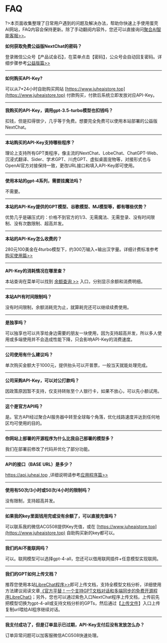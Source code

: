 # FAQ

?>本页面收集整理了日常用户遇到的问题及解决办法，帮助你快速上手使用蛋壳AI网站，FAQ内容会保持更新。除了手动翻阅内容外，您还可以直接询问[聚合AI智能客服>>](https://www.gptacg.com/ai-bot/)。

**如何获取免费公益版NextChat的密码？**

登录微信公众号【产品试金石】，在菜单点击【密码】，公众号会自动回复密码。详细步骤参考[公益版篇>>](../cn/UseFree.md)

---

**如何购买API-Key?**

可以从7*24小时自助购买网站 [https://www.juheaistore.top](https://www.juheaistore.top) 付款购买，付款后系统立即发放对应API-Key。

---

**我购买的API-Key，调用gpt-3.5-turbo模型也扣钱吗？**

扣钱，但是扣得很少，几乎等于免费。想要完全免费可以使用本站部署的公益版NextChat。

---

**本站购买的API-Key支持哪些程序？**

理论上支持所有GPT类程序，像主流的NextChat、LobeChat、ChatGPT-Web、沉浸式翻译、Sider、学术GPT、川虎GPT、虚拟桌面宠物等，对接形式也与OpenAI官方对接保持一致，更改URL接口和填入API-Key即可使用。

---

**使用本站的gpt-4系列，需要挂魔法吗？**

不需要。

---

**本站的API-Key提供的GPT模型、谷歌模型、MJ模型等，都有哪些优势？**

优势几乎是碾压式的：价格不到官方的1/3、无需魔法、无需登录、没有时间限制、没有次数限制、超高并发。

---

**本站的API-Key怎么收费的？**

280元100美金在4turbo模型下，约300万输入+输出汉字量。详细计费标准参考[购买使用篇>>](../cn/BuyAndUse.md)

---

**API-Key的消耗情况在哪里查？**

本站查询在菜单可以找到 [余额查询 >>](https://www.gptacg.com/juhebill/) 入口，分别显示余额和消费明细。

---

**本站API有时间限制吗？**

没有时间限制，余额消耗完为止，就算耗完还可以继续续费使用。

---

**是独享吗？**

可以独享也可以共享给身边需要的朋友一块使用，因为支持超高并发，所以多人使用或多端使用并不会造成性能下降，只会影响API-Key的消费速度。

---

**公司使用有什么建议吗？**

单次购买金额大于1000元，提供抬头可以开普票，一般当天就能处理完成。

---

**公司采购API-Key，可以对公打款吗？**

因政策原因暂不支持，仅支持转账至个人银行卡，如果不放心，可以先小额试用。

---

**这个是官方API吗？**

是。官方API经过聚合AI服务器中转至全球每个角落，优化线路速度并达到任何地区均可使用的目的。

---

**你网站上部署的开源程序为什么比我自己部署的模型多？**

我们在部署前修改了代码并优化了部分功能。

---

**API的接口（BASE URL）是多少？**

https://api.juheai.top ,详细说明请参考[应用程序篇>>](../cn/UseApp.md)

---

**使用有50次/3小时或50次/4小时的限制吗？**

没有限制，支持超高并发。

---

**如果我的key里面钱用完或没有余额了，可以直接充值吗？**

可以联系我的微信ACG508提供Key充值，或在 [https://www.juheaistore.top](https://www.juheaistore.top) 自助购买新的key都可以。

---

**我们的AI不能联网吗？**

可以。联网模型可以选择gpt-4-all，您还可以借用联网插件+任意模型实现联网。

---

**我们的GPT如何上传文档？**

推荐您使用本站[LibreChat程序>>](https://lc.gptacg.com)即可上传文档，支持全模型文档分析，详细使用方法建议阅读文章[《官方平替！一个支持GPT文档对话和多端同步的免费开源程序LibreChat》](https://www.gptacg.com/open-source-program-supports-gpt-document-conversation/)；另外，您也可以通过紫色入口NextChat程序上传文档，上传前先把模型切换为gpt-4-all或支持文档分析的GPTs，然后通过【[上传文件](https://up.gptacg.com/upload.php)】入口上传复制url喂给AI程序继续对话。

---

**我支付成功了，但是订单显示已过期，API-Key支付后没有发放怎么办？**

订单异常问题可以加客服微信ACG508快速处理。